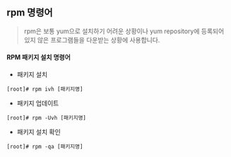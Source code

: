 ## rpm 명령어

> rpm은 보통 yum으로 설치하기 어려운 상황이나 yum repository에 등록되어 있지 않은 프로그램들을 다운받는 상황에 사용합니다.

#### RPM 패키지 설치 명령어

- 패키지 설치

```
[root]# rpm ivh [패키지명]
```

- 패키지 업데이트

```
[root]# rpm -Uvh [패키지명]
```

- 패키지 설치 확인

```
[root]# rpm -qa [패키지명]
```



